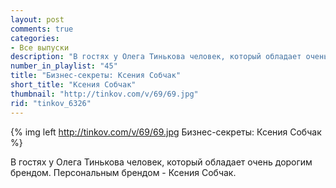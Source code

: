 ```yaml
---
layout: post
comments: true
categories:
- Все выпуски
description: "В гостях у Олега Тинькова человек, который обладает очень дорогим брендом. Персональным брендом - Ксения Собчак."
number_in_playlist: "45"
title: "Бизнес-секреты: Ксения Собчак"
short_title: "Ксения Собчак"
thumbnail: "http://tinkov.com/v/69/69.jpg"
rid: "tinkov_6326"
---
```


{% img left http://tinkov.com/v/69/69.jpg Бизнес-секреты: Ксения Собчак %}

В гостях у Олега Тинькова человек, который обладает очень дорогим брендом. Персональным брендом - Ксения Собчак.
